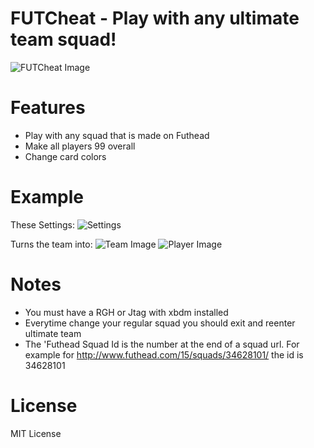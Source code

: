 FUTCheat - Play with any ultimate team squad!
============================

![FUTCheat Image](http://i.imgur.com/UWgn3JK.png)

Features
========================
* Play with any squad that is made on Futhead
* Make all players 99 overall
* Change card colors

Example
=======================
These Settings:
![Settings](http://i.imgur.com/8LH6atn.png)

Turns the team into:
![Team Image](http://i.imgur.com/i13srV7.jpg)
![Player Image](http://i.imgur.com/2ePIokP.jpg)

Notes
===================
* You must have a RGH or Jtag with xbdm installed
* Everytime change your regular squad you should exit and reenter ultimate team
* The 'Futhead Squad Id is the number at the end of a squad url. For example for http://www.futhead.com/15/squads/34628101/ the id is 34628101

License
=================
MIT License
